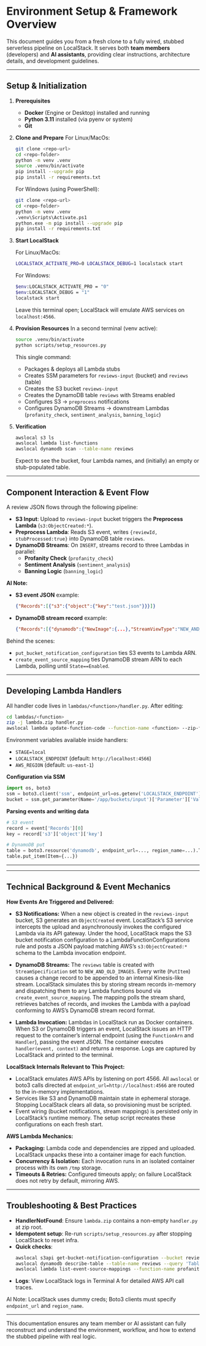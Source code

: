# Environment Setup & Framework Overview

This document guides you from a fresh clone to a fully wired, stubbed serverless pipeline on LocalStack. It serves both **team members** (developers) and **AI assistants**, providing clear instructions, architecture details, and development guidelines.

---

## Setup & Initialization

1. **Prerequisites**
   - **Docker** (Engine or Desktop) installed and running
   - **Python 3.11** installed (via pyenv or system)
   - **Git**

2. **Clone and Prepare**
   For Linux/MacOs:
   ```bash
   git clone <repo-url>
   cd <repo-folder>
   python -m venv .venv
   source .venv/bin/activate 
   pip install --upgrade pip
   pip install -r requirements.txt
   ```

   For Windows (using PowerShell):
   ```bash
   git clone <repo-url>
   cd <repo-folder>
   python -m venv .venv
   .venv\Scripts\Activate.ps1 
   python.exe -m pip install --upgrade pip
   pip install -r requirements.txt
   ```

3. **Start LocalStack**

   For Linux/MacOs:
   ```bash
   LOCALSTACK_ACTIVATE_PRO=0 LOCALSTACK_DEBUG=1 localstack start
   ```

   For Windows:
   ```bash
   $env:LOCALSTACK_ACTIVATE_PRO = "0"
   $env:LOCALSTACK_DEBUG = "1"
   localstack start
   ```
   Leave this terminal open; LocalStack will emulate AWS services on `localhost:4566`.

4. **Provision Resources**
   In a second terminal (venv active):
   ```bash
   source .venv/bin/activate
   python scripts/setup_resources.py
   ```
   This single command:
   - Packages & deploys all Lambda stubs
   - Creates SSM parameters for `reviews-input` (bucket) and `reviews` (table)
   - Creates the S3 bucket `reviews-input`
   - Creates the DynamoDB table `reviews` with Streams enabled
   - Configures S3 → `preprocess` notifications
   - Configures DynamoDB Streams → downstream Lambdas (`profanity_check`, `sentiment_analysis`, `banning_logic`)

5. **Verification**
   ```bash
   awslocal s3 ls
   awslocal lambda list-functions
   awslocal dynamodb scan --table-name reviews
   ```
   Expect to see the bucket, four Lambda names, and (initially) an empty or stub-populated table.

---

## Component Interaction & Event Flow

A review JSON flows through the following pipeline:

- **S3 Input**: Upload to `reviews-input` bucket triggers the **Preprocess Lambda** (`s3:ObjectCreated:*`).
- **Preprocess Lambda**: Reads S3 event, writes `{reviewId, stubProcessed:true}` into DynamoDB table `reviews`.
- **DynamoDB Streams**: On `INSERT`, streams record to three Lambdas in parallel:
  - **Profanity Check** (`profanity_check`)
  - **Sentiment Analysis** (`sentiment_analysis`)
  - **Banning Logic** (`banning_logic`)

**AI Note:**
- **S3 event JSON** example:
  ```json
  {"Records":[{"s3":{"object":{"key":"test.json"}}}]}
  ```
- **DynamoDB stream record** example:
  ```json
  {"Records":[{"dynamodb":{"NewImage":{...},"StreamViewType":"NEW_AND_OLD_IMAGES"}}]}
  ```

Behind the scenes:
- `put_bucket_notification_configuration` ties S3 events to Lambda ARN.
- `create_event_source_mapping` ties DynamoDB stream ARN to each Lambda, polling until `State==Enabled`.

---

## Developing Lambda Handlers

All handler code lives in `lambdas/<function>/handler.py`. After editing:
```bash
cd lambdas/<function>
zip -j lambda.zip handler.py
awslocal lambda update-function-code --function-name <function> --zip-file fileb://lambdas/<function>/lambda.zip
```

Environment variables available inside handlers:
- `STAGE=local`
- `LOCALSTACK_ENDPOINT` (default: `http://localhost:4566`)
- `AWS_REGION` (default: `us-east-1`)

**Configuration via SSM**
```python
import os, boto3
ssm = boto3.client('ssm', endpoint_url=os.getenv('LOCALSTACK_ENDPOINT'), region_name=os.getenv('AWS_REGION'))
bucket = ssm.get_parameter(Name='/app/buckets/input')['Parameter']['Value']
```

**Parsing events and writing data**
```python
# S3 event
record = event['Records'][0]
key = record['s3']['object']['key']

# DynamoDB put
table = boto3.resource('dynamodb', endpoint_url=..., region_name=...).Table('reviews')
table.put_item(Item={...})
```

---

---

## Technical Background & Event Mechanics

**How Events Are Triggered and Delivered:**
- **S3 Notifications:** When a new object is created in the `reviews-input` bucket, S3 generates an `ObjectCreated` event. LocalStack’s S3 service intercepts the upload and asynchronously invokes the configured Lambda via its API gateway. Under the hood, LocalStack maps the S3 bucket notification configuration to a LambdaFunctionConfigurations rule and posts a JSON payload matching AWS’s `s3:ObjectCreated:*` schema to the Lambda invocation endpoint.

- **DynamoDB Streams:** The `reviews` table is created with `StreamSpecification` set to `NEW_AND_OLD_IMAGES`. Every write (`PutItem`) causes a change record to be appended to an internal Kinesis-like stream. LocalStack simulates this by storing stream records in-memory and dispatching them to any Lambda functions bound via `create_event_source_mapping`. The mapping polls the stream shard, retrieves batches of records, and invokes the Lambda with a payload conforming to AWS’s DynamoDB stream record format.

- **Lambda Invocation:** Lambdas in LocalStack run as Docker containers. When S3 or DynamoDB triggers an event, LocalStack issues an HTTP request to the container’s internal endpoint (using the `FunctionArn` and `Handler`), passing the event JSON. The container executes `handler(event, context)` and returns a response. Logs are captured by LocalStack and printed to the terminal.

**LocalStack Internals Relevant to This Project:**
- LocalStack emulates AWS APIs by listening on port 4566. All `awslocal` or boto3 calls directed at `endpoint_url=http://localhost:4566` are routed to the in-memory implementations.
- Services like S3 and DynamoDB maintain state in ephemeral storage. Stopping LocalStack clears all data, so provisioning must be scripted.
- Event wiring (bucket notifications, stream mappings) is persisted only in LocalStack’s runtime memory. The setup script recreates these configurations on each fresh start.

**AWS Lambda Mechanics:**
- **Packaging:** Lambda code and dependencies are zipped and uploaded. LocalStack unpacks these into a container image for each function.
- **Concurrency & Isolation:** Each invocation runs in an isolated container process with its own `/tmp` storage.
- **Timeouts & Retries:** Configured timeouts apply; on failure LocalStack does not retry by default, mirroring AWS.

---

## Troubleshooting & Best Practices

- **HandlerNotFound**: Ensure `lambda.zip` contains a non-empty `handler.py` at zip root.
- **Idempotent setup**: Re-run `scripts/setup_resources.py` after stopping LocalStack to reset infra.
- **Quick checks**:
  ```bash
  awslocal s3api get-bucket-notification-configuration --bucket reviews-input
  awslocal dynamodb describe-table --table-name reviews --query 'Table.StreamSpecification'
  awslocal lambda list-event-source-mappings --function-name profanity_check
  ```
- **Logs**: View LocalStack logs in Terminal A for detailed AWS API call traces.

AI Note: LocalStack uses dummy creds; Boto3 clients must specify `endpoint_url` and `region_name`.

---

This documentation ensures any team member or AI assistant can fully reconstruct and understand the environment, workflow, and how to extend the stubbed pipeline with real logic.

